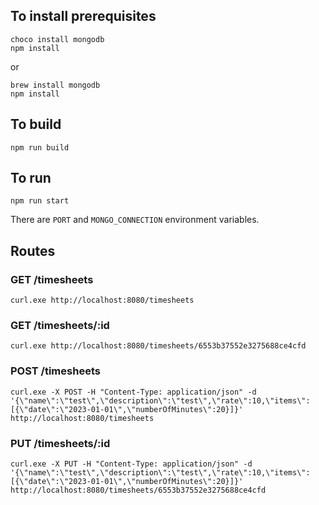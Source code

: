 ## To install prerequisites

```
choco install mongodb
npm install
```

or

```
brew install mongodb
npm install
```

## To build

```
npm run build
```

## To run

```
npm run start
```

There are `PORT` and `MONGO_CONNECTION` environment variables.


## Routes

### GET /timesheets

```
curl.exe http://localhost:8080/timesheets
```

### GET /timesheets/:id

```
curl.exe http://localhost:8080/timesheets/6553b37552e3275688ce4cfd
```

### POST /timesheets

```
curl.exe -X POST -H "Content-Type: application/json" -d '{\"name\":\"test\",\"description\":\"test\",\"rate\":10,\"items\":[{\"date\":\"2023-01-01\",\"numberOfMinutes\":20}]}' http://localhost:8080/timesheets
```

### PUT /timesheets/:id

```
curl.exe -X PUT -H "Content-Type: application/json" -d '{\"name\":\"test\",\"description\":\"test\",\"rate\":10,\"items\":[{\"date\":\"2023-01-01\",\"numberOfMinutes\":20}]}' http://localhost:8080/timesheets/6553b37552e3275688ce4cfd
```
